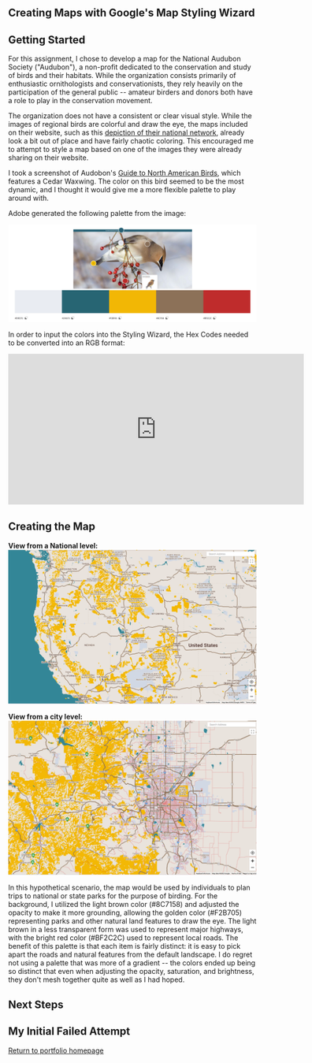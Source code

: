 ## Creating Maps with Google's Map Styling Wizard

## Getting Started

For this assignment, I chose to develop a map for the National Audubon Society ("Audubon"), a non-profit dedicated to the conservation and study of birds and their habitats. While the organization consists primarily of enthusiastic ornithologists and conservationists, they rely heavily on the participation of the general public -- amateur birders and donors both have a role to play in the conservation movement. 

The organization does not have a consistent or clear visual style. While the images of regional birds are colorful and draw the eye, the maps included on their website, such as this [depiction of their national network](https://www.audubon.org/about/audubon-near-you), already look a bit out of place and have fairly chaotic coloring. This encouraged me to attempt to style a map based on one of the images they were already sharing on their website.  

I took a screenshot of Audobon's [Guide to North American Birds](https://www.audubon.org/bird-guide), which features a Cedar Waxwing. The color on this bird seemed to be the most dynamic, and I thought it would give me a more flexible palette to play around with. 

Adobe generated the following palette from the image: 

<img src="https://github.com/nannunz/gis-portfolio/blob/main/waxwing%20palette.png?raw=true"> 

In order to input the colors into the Styling Wizard, the Hex Codes needed to be converted into an RGB format:
<iframe title="Audubon Palette (Hex Code-RGB Conversion)" aria-label="Table" id="datawrapper-chart-m6i9y" src="https://datawrapper.dwcdn.net/m6i9y/1/" scrolling="no" frameborder="0" style="border: none;" width="600" height="306"></iframe>

## Creating the Map 


<b>View from a National level: </b>
<img src="https://github.com/nannunz/gis-portfolio/blob/main/Map%20overview.png?raw=true"><br/>

<b>View from a city level: </b>
<img src="https://github.com/nannunz/gis-portfolio/blob/main/Denver_closeup.png?raw=true"><br/>

In this hypothetical scenario, the map would be used by individuals to plan trips to national or state parks for the purpose of birding. For the background, I utilized the light brown color (#8C7158) and adjusted the opacity to make it more grounding, allowing the golden color (#F2B705) representing parks and other natural land features to draw the eye. The light brown in a less transparent form was used to represent major highways, with the bright red color (#BF2C2C) used to represent local roads. The benefit of this palette is that each item is fairly distinct: it is easy to pick apart the roads and natural features from the default landscape. I do regret not using a palette that was more of a gradient -- the colors ended up being so distinct that even when adjusting the opacity, saturation, and brightness, they don't mesh together quite as well as I had hoped. 

## Next Steps 



## My Initial Failed Attempt 


[Return to portfolio homepage](https://nannunz.github.io/gis-portfolio/)

